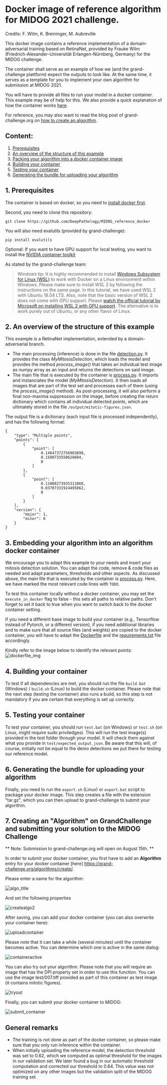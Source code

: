 # Docker image of reference algorithm for MIDOG 2021 challenge.

Credits: F. Wilm, K. Breininger, M. Aubreville

This docker image contains a reference implementation of a domain-adversarial training based on RetinaNet, provided by Frauke Wilm (Friedrich-Alexander-Universität Erlangen-Nürnberg, Germany) for the MIDOG challenge.

The container shall serve as an example of how we (and the grand-challenge plattform) expect the outputs to look like. At the same time, it serves as a template for you to implement your own algorithm for submission at MIDOG 2021.

You will have to provide all files to run your model in a docker container. This example may be of help for this. We also provide a quick explanation of how the container works [here](https://www.youtube.com/watch?v=Zkhrwark3bg).

For reference, you may also want to read the blog post of grand-challenge.org on [how to create an algorithm](https://grand-challenge.org/blogs/create-an-algorithm/).

## Content:
1. [Prerequisites](#prerequisites)
2. [An overview of the structure of this example](#overview)
3. [Packing your algorithm into a docker container image](#todocker)
4. [Building your container](#build)
5. [Testing your container](#test)
6. [Generating the bundle for uploading your algorithm](#export)

## 1. Prerequisites <a name="prerequisites"></a>

The container is based on docker, so you need to [install docker first](https://www.docker.com/get-started). 

Second, you need to clone this repository:
```
git clone https://github.com/DeepPathology/MIDOG_reference_docker
```

You will also need evalutils (provided by grand-challenge):
```
pip install evalutils
```

Optional: If you want to have GPU support for local testing, you want to install the [NVIDIA container toolkit](https://docs.nvidia.com/datacenter/cloud-native/container-toolkit/install-guide.html)

As stated by the grand-challenge team:
>Windows tip: It is highly recommended to install [Windows Subsystem for Linux (WSL)](https://docs.microsoft.com/en-us/windows/wsl/install-win10) to work with Docker on a Linux environment within Windows. Please make sure to install WSL 2 by following the instructions on the same page. In this tutorial, we have used WSL 2 with Ubuntu 18.04 LTS. Also, note that the basic version of WSL 2 does not come with GPU support. Please [watch the official tutorial by Microsoft on installing WSL 2 with GPU support](https://www.youtube.com/watch?v=PdxXlZJiuxA). The alternative is to work purely out of Ubuntu, or any other flavor of Linux.

## 2. An overview of the structure of this example <a name="overview"></a>

This example is a RetinaNet implementation, extended by a domain-adversarial branch. 
- The main processing (inference) is done in the file [detection.py](detection.py). It provides the class *MyMitosisDetection*, which loads the model and provides the method *process_image()* that takes an individual test image as numpy array as an input and returns the detections on said image.
- The main file that is executed by the container is [process.py](process.py). It imports and instanciates the model (*MyMitosisDetection*). It then loads all images that are part of the test set and processes each of them (using the *process_image()* method). As post-processing, it will also perform a final non-maxima suppression on the image, before creating the return dictionary which contains all individual detected points, which are ultimately stored in the file `/output/mitotic-figures.json`. 

The output file is a dictionary (each input file is processed independently), and has the following format:

```
{
    "type": "Multiple points",
    "points": [
        {
            "point": [
                0.14647372756903898,
                0.1580733550628604,
                0
            ]
        },
        {
            "point": [
                0.11008273935312868,
                0.03707331924495862,
                0
            ]
        }
    ],
    "version": {
        "major": 1,
        "minor": 0
    }
}
```

## 3. Embedding your algorithm into an algorithm docker container <a name="todocker"></a>

We encourage you to adapt this example to your needs and insert your mitosis detection solution. You can adapt the code, remove & code files as needed and adapt parameters, thresholds and other aspects. As discussed above, the main file that is executed by the container is [process.py](process.py). Here, we have marked the most relevant code lines with `TODO`.

To test this container locally without a docker container, you may set the `execute_in_docker` flag to false - this sets all paths to relative paths. Don't forget to set it back to true when you want to switch back to the docker container setting.

If you need a different base image to build your container (e.g., Tensorflow instead of Pytorch, or a different version), if you need additional libraries and to make sure that all source files (and weights) are copied to the docker container, you will have to adapt the [Dockerfile](Dockerfile) and the [requirements.txt](requirements.txt) file accordingly.

Kindly refer to the image below to identify the relevant points:
![dockerfile_img](https://user-images.githubusercontent.com/43467166/128198999-37dd613d-aeef-41a6-9875-9fdf29db4717.png)


## 4. Building your container <a name="build"></a>

To test if all dependencies are met, you should run the file `build.bat` (Windows) / `build.sh` (Linux) to build the docker container. Please note that the next step (testing the container) also runs a build, so this step is not mandatory if you are certain that everything is set up correctly.

## 5. Testing your container <a name="test"></a>

To test your container, you should run `test.bat` (on Windows) or `test.sh` (on Linux, might require sudo priviledges). This will run the test image(s) provided in the test folder through your model. It will check them against what you provide in `test/expected_output.json`. Be aware that this will, of course, initially not be equal to the demo detections we put there for testing our reference model.

## 6. Generating the bundle for uploading your algorithm <a name="export"></a>

Finally, you need to run the `export.sh` (Linux) or `export.bat` script to package your docker image. This step creates a file with the extension "tar.gz", which you can then upload to grand-challenge to submit your algorithm.

## 7. Creating an "Algorithm" on GrandChallenge and submitting your solution to the MIDOG Challenge

** Note: Submission to grand-challenge.org will open on August 15th. **

In order to submit your docker container, you first have to add an **Algorithm** entry for your docker container [here] https://grand-challenge.org/algorithms/create/.

Please enter a name for the algorithm:

![algo_title](https://user-images.githubusercontent.com/10051592/128369966-4fe08d95-e158-46c3-9f8e-3a7a320b0fdb.jpg)

And set the following properties

![createalgo2](https://user-images.githubusercontent.com/10051592/128370393-3631bede-586e-4b4e-ad87-2500b11c152e.jpg)

After saving, you can add your docker container (you can also overwrite your container here):

![uploadcontainer](https://user-images.githubusercontent.com/10051592/128370733-7445e252-a354-4c44-9155-9f232cd9f220.jpg)

Please note that it can take a while (several minutes) until the container becomes active. You can determine which one is active in the same dialog:

![containeractive](https://user-images.githubusercontent.com/10051592/128373241-83102a43-aad7-4457-b068-a6c7cc5a3b98.jpg)

You can also try out your algorithm. Please note that you will require an image that has the DPI property set in order to use this function. You can use the image test/007.tiff provided as part of this container as test image (it contains mitotic figures).

![tryout](https://user-images.githubusercontent.com/10051592/128373614-30b76cf6-2b2d-4d5d-87db-b8c67b47b64f.jpg)

Finally, you can submit your docker container to MIDOG:

![submit_container](https://user-images.githubusercontent.com/10051592/128371715-d8385754-806e-4420-ac5e-4c25cc38112a.jpg)

## General remarks
- The training is not done as part of the docker container, so please make sure that you only run inference within the container.
- When initially uploading the reference model, the detection threshold was set to 0.62, which we computed as optimal threshold for the images in our validation set. We later found a bug in our automatic threshold computation and corrected our threshold to 0.64. This value was not optimized on any other images but the validation split of the MIDOG training set.  


